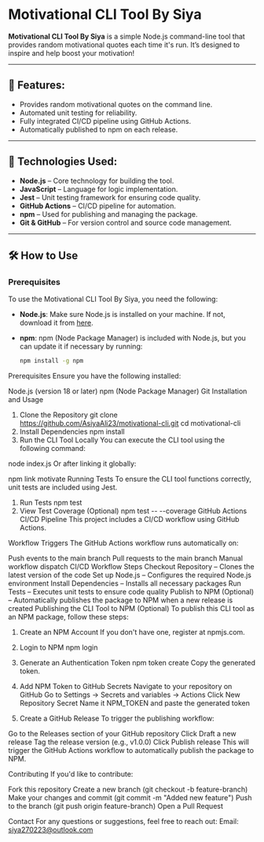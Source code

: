 # Motivational CLI Tool By Siya

**Motivational CLI Tool By Siya** is a simple Node.js command-line tool that provides random motivational quotes each time it's run. It’s designed to inspire and help boost your motivation!

---

## 🚀 Features:
- Provides random motivational quotes on the command line.
- Automated unit testing for reliability.
- Fully integrated CI/CD pipeline using GitHub Actions.
- Automatically published to npm on each release.

---

## 🔧 Technologies Used:
- **Node.js** – Core technology for building the tool.
- **JavaScript** – Language for logic implementation.
- **Jest** – Unit testing framework for ensuring code quality.
- **GitHub Actions** – CI/CD pipeline for automation.
- **npm** – Used for publishing and managing the package.
- **Git & GitHub** – For version control and source code management.

---

## 🛠️ How to Use

### Prerequisites
To use the Motivational CLI Tool By Siya, you need the following:


- **Node.js**: Make sure Node.js is installed on your machine. If not, download it from [here](https://nodejs.org/).

- **npm**: npm (Node Package Manager) is included with Node.js, but you can update it if necessary by running:

  ```bash
  npm install -g npm
Prerequisites
Ensure you have the following installed:

Node.js (version 18 or later)
npm (Node Package Manager)
Git
Installation and Usage
1. Clone the Repository
git clone https://github.com/AsiyaAli23/motivational-cli.git
cd motivational-cli
2. Install Dependencies
npm install
3. Run the CLI Tool Locally
You can execute the CLI tool using the following command:

node index.js
Or after linking it globally:

npm link
motivate
Running Tests
To ensure the CLI tool functions correctly, unit tests are included using Jest.

1. Run Tests
npm test
2. View Test Coverage (Optional)
npm test -- --coverage
GitHub Actions CI/CD Pipeline
This project includes a CI/CD workflow using GitHub Actions.

Workflow Triggers
The GitHub Actions workflow runs automatically on:

Push events to the main branch
Pull requests to the main branch
Manual workflow dispatch
CI/CD Workflow Steps
Checkout Repository – Clones the latest version of the code
Set up Node.js – Configures the required Node.js environment
Install Dependencies – Installs all necessary packages
Run Tests – Executes unit tests to ensure code quality
Publish to NPM (Optional) – Automatically publishes the package to NPM when a new release is created
Publishing the CLI Tool to NPM (Optional)
To publish this CLI tool as an NPM package, follow these steps:

1. Create an NPM Account
If you don't have one, register at npmjs.com.

2. Login to NPM
npm login
3. Generate an Authentication Token
npm token create
Copy the generated token.

4. Add NPM Token to GitHub Secrets
Navigate to your repository on GitHub
Go to Settings → Secrets and variables → Actions
Click New Repository Secret
Name it NPM_TOKEN and paste the generated token
5. Create a GitHub Release
To trigger the publishing workflow:

Go to the Releases section of your GitHub repository
Click Draft a new release
Tag the release version (e.g., v1.0.0)
Click Publish release
This will trigger the GitHub Actions workflow to automatically publish the package to NPM.

Contributing
If you'd like to contribute:

Fork this repository
Create a new branch (git checkout -b feature-branch)
Make your changes and commit (git commit -m "Added new feature")
Push to the branch (git push origin feature-branch)
Open a Pull Request

Contact
For any questions or suggestions, feel free to reach out:
Email: siya270223@outlook.com
